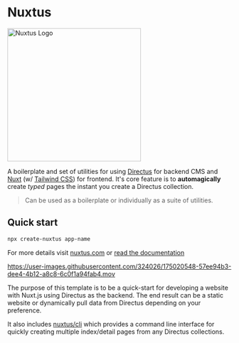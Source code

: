 # Nuxtus
<img src="https://www.nuxtus.com/imgs/logo.svg" alt="Nuxtus Logo" width="300px"/>

A boilerplate and set of utilities for using [Directus](https://directus.io) for backend CMS and [Nuxt](https://nuxtjs.org) (w/ [Tailwind CSS](https://tailwindcss.com)) for frontend. It's core feature is to **automagically** create *typed* pages the instant you create a Directus collection.

> Can be used as a boilerplate or individually as a suite of utilities.

## Quick start

```bash
npx create-nuxtus app-name
```

For more details visit [nuxtus.com](https://nuxtus.com) or [read the documentation](https://docs.nuxtus.com)

https://user-images.githubusercontent.com/324026/175020548-57ee94b3-dee4-4b12-a8c8-6c0f1a94fab4.mov

The purpose of this template is to be a quick-start for developing a website with Nuxt.js using Directus as the backend. The end result can be a static website or dynamically pull data from Directus depending on your preference.

It also includes [nuxtus/cli]("https://github.com/nuxtus/cli") which provides a command line interface for quickly creating multiple index/detail pages from any Directus collections.
